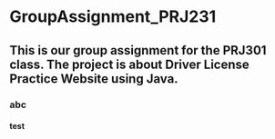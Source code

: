 # GroupAssignment_PRJ231
## This is our group assignment for the PRJ301 class. The project is about Driver License Practice Website using Java.
### abc
#### test
